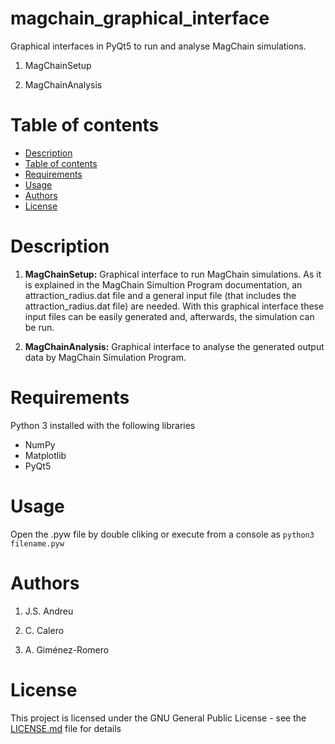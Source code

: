 # magchain_graphical_interface
Graphical interfaces in PyQt5 to run and analyse MagChain simulations. 

1) MagChainSetup

2) MagChainAnalysis

Table of contents
=================

<!--ts-->
   * [Description](#description)
   * [Table of contents](#table-of-contents)
   * [Requirements](#requirements)
   * [Usage](#usage)
   * [Authors](#authors)
   * [License](#license)
<!--te-->

# Description
1) **MagChainSetup:** Graphical interface to run MagChain simulations. As it is explained in the MagChain Simultion Program documentation, an attraction_radius.dat file and a general input file (that includes the attraction_radius.dat file) are needed. With this graphical interface these input files can be easily generated and, afterwards, the simulation can be run.

2) **MagChainAnalysis:** Graphical interface to analyse the generated output data by MagChain Simulation Program.

# Requirements
  
Python 3 installed with the following libraries

- NumPy
- Matplotlib
- PyQt5

# Usage

Open the .pyw file by double cliking or execute from a console as `python3 filename.pyw`

# Authors

1) J.S. Andreu

2) C. Calero

3) A. Giménez-Romero

# License

This project is licensed under the GNU General Public License - see the [LICENSE.md](https://github.com/magchainsimulationpackage/magchain_visualization_software/blob/master/LICENSE) file for details
